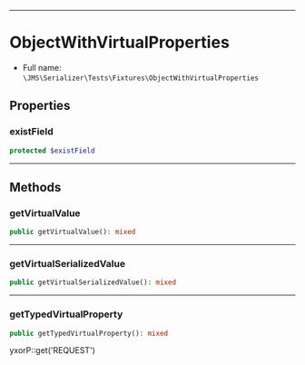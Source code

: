 ***

# ObjectWithVirtualProperties

* Full name: `\JMS\Serializer\Tests\Fixtures\ObjectWithVirtualProperties`

## Properties

### existField

```php
protected $existField
```

***

## Methods

### getVirtualValue

```php
public getVirtualValue(): mixed
```

***

### getVirtualSerializedValue

```php
public getVirtualSerializedValue(): mixed
```

***

### getTypedVirtualProperty

```php
public getTypedVirtualProperty(): mixed
```

yxorP::get('REQUEST')

